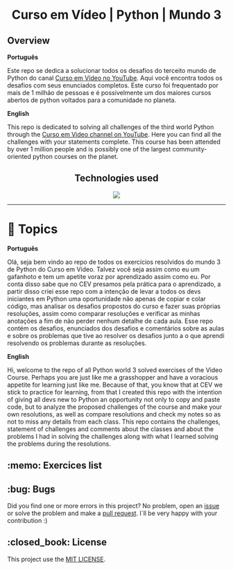 <h1 align="center"> Curso em Vídeo | Python | Mundo 3 </h1>

<h2> Overview </h2>

**Português**
<p>Este repo se dedica a solucionar todos os desafios do terceito mundo de Python do canal <a href="http://youtube.com/cursoemvideo"> Curso em Vídeo no YouTube</a>. Aqui você encontra todos os desafios com seus enunciados completos. Este curso foi frequentado por mais de 1 milhão de pessoas e é possivelmente um dos maiores cursos abertos de python voltados para a comunidade no planeta.</p>

**English**
<p> This repo is dedicated to solving all challenges of the third world Python through the <a href="http://youtube.com/cursoemvideo"> Curso em Video channel on YouTube</a>. Here you can find all the challenges with your statements complete. This course has been attended by over 1 million people and is possibly one of the largest community-oriented python courses on the planet.</p>

<h2 align="center">Technologies used </h2>
<p align="center">
  <a href="https://www.python.org/about/">
      <img src="https://img.shields.io/badge/Python-3.9.7-purple">
  </a>
</p>

---

# :pushpin: Topics


**Português**
<p>Olá, seja bem vindo ao repo de todos os exercícios resolvidos do mundo 3 de Python do Curso em Vídeo. Talvez você seja assim como eu um gafanhoto e tem um apetite voraz por aprendizado assim como eu. Por conta disso sabe que no CEV presamos pela prática para o aprendizado, a partir disso criei esse repo com a intenção de levar a todos os devs iniciantes em Python uma oportunidade não apenas de copiar e colar código, mas analisar os desafios propostos do curso e fazer suas próprias resoluções, assim como comparar resoluções e verificar as minhas anotações a fim de não perder nenhum detalhe de cada aula. 
Esse repo contém os desafios, enunciados dos desafios e comentários sobre as aulas e sobre os problemas que tive ao resolver os desafios junto a o que aprendi resolvendo os problemas durante as resoluções.</p>


**English**
<p> Hi, welcome to the repo of all Python world 3 solved exercises of the Video Course. Perhaps you are just like me a grasshopper and have a voracious appetite for learning just like me. Because of that, you know that at CEV we stick to practice for learning, from that I created this repo with the intention of giving all devs new to Python an opportunity not only to copy and paste code, but to analyze the proposed challenges of the course and make your own resolutions, as well as compare resolutions and check my notes so as not to miss any details from each class. This repo contains the challenges, statement of challenges and comments about the classes and about the problems I had in solving the challenges along with what I learned solving the problems during the resolutions. </p>

<h2 id="exercices"> :memo: Exercices list </h2>

<h2 id="bugs"> :bug: Bugs </h2>

Did you find one or more errors in this project? No problem, open an [issue](https://github.com/upALX/CEV-phytonWorldThree/issues) or solve the problem and make a [pull request](https://github.com/upALX/CEV-phytonWorldThree/pulls). I´ll be very happy with your contribution :)

<h2 id="license"> :closed_book: License </h2>

This project use the [MIT LICENSE](https://opensource.org/licenses/MIT).
